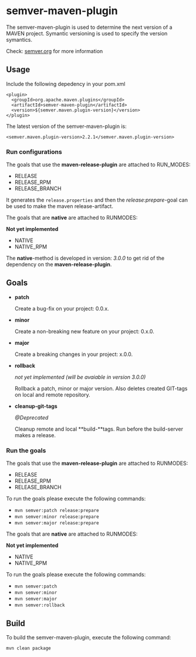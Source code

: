 # semver-maven-plugin

The semver-maven-plugin is used to determine the next version of a MAVEN project. Symantic versioning is used to specify the version symantics.

Check: [semver.org](https://www.semver.org) for more information

## Usage

Include the following depedency in your pom.xml

```
<plugin>
  <groupId>org.apache.maven.plugins</groupId>
  <artifactId>semver-maven-plugin</artifactId>
  <version>${semver.maven.plugin-version}</version>
</plugin>
```

The latest version of the semver-maven-plugin is:

```
<semver.maven.plugin-version>2.2.1</semver.maven.plugin-version>
```

### Run configurations

The goals that use the **maven-release-plugin** are attached to RUN_MODES:

* RELEASE
* RELEASE_RPM
* RELEASE_BRANCH

It generates the `release.properties` and then the *release:prepare*-goal can be used to make the maven release-artifact.

The goals that are **native** are attached to RUNMODES:

**Not yet implemented**

* NATIVE
* NATIVE_RPM
  
The **native**-method is developed in version: *3.0.0* to get rid of the dependency on the **maven-release-plugin**.

## Goals

* **patch**

    Create a bug-fix on your project: 0.0.x. 

* **minor**

    Create a non-breaking new feature on your project: 0.x.0.

* **major**

    Create a breaking changes in your project: x.0.0.

* **rollback**

    *not yet implemented (will be avaiable in version 3.0.0)*
    
    Rollback a patch, minor or major version. Also deletes created GIT-tags on local and remote repository.


* **cleanup-git-tags**

    *@Deprecated*
    
    Cleanup remote and local **build-**tags. Run before the build-server makes a release.

### Run the goals

The goals that use the **maven-release-plugin** are attached to RUNMODES:

* RELEASE
* RELEASE_RPM
* RELEASE_BRANCH

To run the goals please execute the following commands:

* `mvn semver:patch release:prepare`
* `mvn semver:minor release:prepare`
* `mvn semver:major release:prepare`


The goals that are **native** are attached to RUNMODES:

**Not yet implemented**

* NATIVE
* NATIVE_RPM

To run the goals please execute the following commands:

* `mvn semver:patch`
* `mvn semver:minor`
* `mvn semver:major`
* `mvn semver:rollback` 


## Build

To build the semver-maven-plugin, execute the following command:

`mvn clean package`